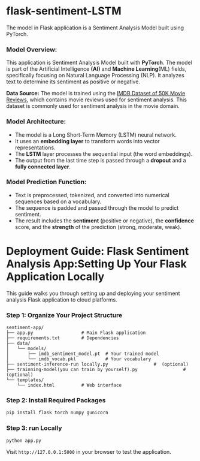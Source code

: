 # flask-sentiment-LSTM
The model in Flask application is a Sentiment Analysis Model built using PyTorch. 
        <h3>Model Overview:</h3>
        <p>This application is Sentiment Analysis Model built with <strong>PyTorch</strong>. The model is part of the Artificial Intelligence <strong>(AI)</strong> and <strong>Machine Learning</strong>(ML) fields, specifically focusing on Natural Language Processing (NLP). It analyzes text to determine its sentiment as positive or negative.</p>
        <p><strong>Data Source:</strong> The model is trained using the <a href="https://www.kaggle.com/datasets/lakshmi25npathi/imdb-dataset-of-50k-movie-reviews" target="_blank">IMDB Dataset of 50K Movie Reviews</a>, which contains movie reviews used for sentiment analysis. This dataset is commonly used for sentiment analysis in the movie domain.</p>
        <h3>Model Architecture:</h3>
        <ul>
            <li>The model is a Long Short-Term Memory (LSTM) neural network.</li>
            <li>It uses an <strong>embedding layer</strong> to transform words into vector representations.</li>
            <li>The <strong>LSTM</strong> layer processes the sequential input (the word embeddings).</li>
            <li>The output from the last time step is passed through a <strong>dropout</strong> and a <strong>fully connected layer</strong>.</li>
        </ul>
        <h3>Model Prediction Function:</h3>
        <ul>
            <li>Text is preprocessed, tokenized, and converted into numerical sequences based on a vocabulary.</li>
            <li>The sequence is padded and passed through the model to predict sentiment.</li>
            <li>The result includes the <strong>sentiment</strong> (positive or negative), the <strong>confidence</strong> score, and the <strong>strength</strong> of the prediction (strong, moderate, weak).</li>
        </ul>

# Deployment Guide: Flask Sentiment Analysis App:Setting Up Your Flask Application Locally

This guide walks you through setting up and deploying your sentiment analysis Flask application to cloud platforms.

### Step 1: Organize Your Project Structure
```
sentiment-app/
├── app.py                  # Main Flask application
├── requirements.txt        # Dependencies
├── data/
│   └── models/
│       ├── imdb_sentiment_model.pt  # Your trained model
│       └── imdb_vocab.pkl           # Your vocabulary
├── sentiment-inference-run locally.py                 #  (optional)
├── trainning-model(you can train by yourself).py                 #  (optional)
└── templates/
    └── index.html          # Web interface
```

### Step 2: Install Required Packages
```bash
pip install flask torch numpy gunicorn
```

### Step 3: run Locally
```bash
python app.py
```
Visit `http://127.0.0.1:5000` in your browser to test the application.

